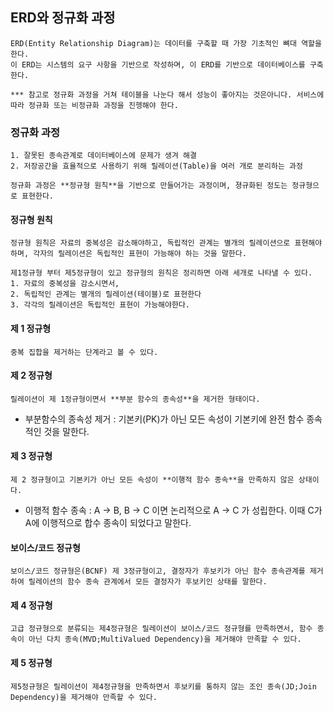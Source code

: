 ## ERD와 정규화 과정
    ERD(Entity Relationship Diagram)는 데이터를 구축할 때 가장 기초적인 뼈대 역할을 한다.
    이 ERD는 시스템의 요구 사항을 기반으로 작성하며, 이 ERD를 기반으로 데이터베이스를 구축한다.

    *** 참고로 정규화 과정을 거쳐 테이블을 나눈다 해서 성능이 좋아지는 것은아니다. 서비스에 따라 정규화 또는 비정규화 과정을 진헹해야 한다.


### 정규화 과정
    1. 잘못된 종속관계로 데이터베이스에 문제가 생겨 해결
    2. 저장공간을 효율적으로 사용하기 위해 릴레이션(Table)을 여러 개로 분리하는 과정

    정규화 과정은 **정규형 원칙**을 기반으로 만들어가는 과정이며, 졍규화된 정도는 정규형으로 표현한다.

#### 정규형 원칙
    정규형 원칙은 자료의 중복성은 감소해야하고, 독립적인 관계는 별개의 릴레이션으로 표현해야하며, 각자의 릴레이션은 독립적인 표현이 가능해야 하는 것을 말한다.

    제1정규형 부터 제5정규형이 있고 정규형의 원칙은 정리하면 아래 세개로 나타낼 수 있다.
    1. 자료의 중복성을 감소시면서,
    2. 독립적인 관계는 별개의 릴레이션(테이블)로 표현한다
    3. 각각의 릴레이션은 독립적인 표현이 가능해야한다.



#### 제 1 정규형
    중복 집합을 제거하는 단계라고 볼 수 있다.

#### 제 2 정규형
    릴레이션이 제 1정규형이면서 **부분 함수의 종속성**을 제거한 형태이다.

* 부분함수의 종속성 제거 : 기본키(PK)가 아닌 모든 속성이 기본키에 완전 함수 종속적인 것을 말한다.

#### 제 3 정규형
    제 2 정규형이고 기본키가 아닌 모든 속성이 **이행적 함수 종속**을 만족하지 않은 상태이다.

* 이행적 함수 종속 : A -> B, B -> C 이면 논리적으로 A -> C 가 성립한다. 이때 C가 A에 이행적으로 합수 종속이 되었다고 말한다.

#### 보이스/코드 정규형
    보이스/코드 정규형은(BCNF) 제 3정규형이고, 결정자가 후보키가 아닌 함수 종속관계를 제거하여 릴레이션의 함수 종속 관계에서 모든 결정자가 후보키인 상태를 말한다.

#### 제 4 정규형
    고급 정규형으로 분류되는 제4정규형은 릴레이션이 보이스/코드 정규형를 만족하면서, 함수 종속이 아닌 다치 종속(MVD;MultiValued Dependency)을 제거해야 만족할 수 있다. 

#### 제 5 정규형
    제5정규형은 릴레이션이 제4정규형을 만족하면서 후보키를 통하지 않는 조인 종속(JD;Join Dependency)을 제거해야 만족할 수 있다.

